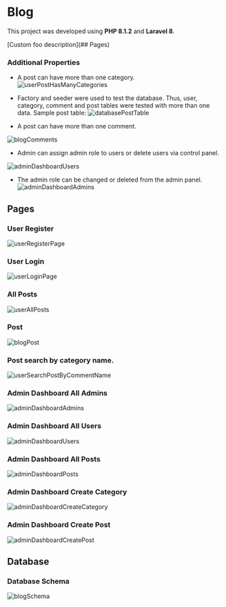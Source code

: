 # Blog
This project was developed using **PHP 8.1.2** and **Laravel 8**.

[Custom foo description](## Pages)

### Additional Properties

 - A post can have more than one category.
 <br />![userPostHasManyCategories](https://i.hizliresim.com/2liuc4l.png)

 - Factory and seeder were used to test the database. Thus, user, category, comment and post tables were tested with more than one data. Sample post table:
![databasePostTable](https://i.hizliresim.com/mw0k41q.png)



 - A post can have more than one comment.


![blogComments](https://i.hizliresim.com/o1n2jkn.png)

 -   Admin can assign admin role to users or delete users via control panel.

 ![adminDashboardUsers](https://i.hizliresim.com/a0q8svo.png)

 
 - The admin role can be changed or deleted from the admin panel.
 ![adminDashboardAdmins](https://i.hizliresim.com/doepc57.png)

## Pages
### User Register
![userRegisterPage](https://i.hizliresim.com/cg8vkvn.png)
### User Login
![userLoginPage](https://i.hizliresim.com/7ccr63m.png)

### All Posts
![userAllPosts](https://i.hizliresim.com/l8u4jrr.png)

### Post
![blogPost](https://i.hizliresim.com/o1n2jkn.png)

### Post search by category name.
![userSearchPostByCommentName](https://i.hizliresim.com/bumcbh8.png)

### Admin Dashboard All Admins
![adminDashboardAdmins](https://i.hizliresim.com/doepc57.png)

### Admin Dashboard All Users
![adminDashboardUsers](https://i.hizliresim.com/a0q8svo.png)

### Admin Dashboard All Posts
![adminDashboardPosts](https://i.hizliresim.com/fn96p4x.png)

### Admin Dashboard Create Category
![adminDashboardCreateCategory](https://i.hizliresim.com/nneyuqa.png)

### Admin Dashboard Create Post
![adminDashboardCreatePost](https://i.hizliresim.com/3r6sqzi.png)

## Database

### Database Schema
![blogSchema](https://i.hizliresim.com/jmy22rn.png)
